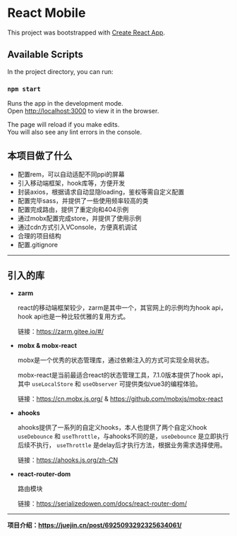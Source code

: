 # React Mobile

This project was bootstrapped with [Create React App](https://github.com/facebook/create-react-app).

## Available Scripts

In the project directory, you can run:

### `npm start`

Runs the app in the development mode.\
Open [http://localhost:3000](http://localhost:3000) to view it in the browser.

The page will reload if you make edits.\
You will also see any lint errors in the console.

## 本项目做了什么

* 配置rem，可以自动适配不同ppi的屏幕
* 引入移动端框架，hook库等，方便开发
* 封装axios，根据请求自动显隐loading，鉴权等需自定义配置
* 配置完毕sass，并提供了一些使用频率较高的类
* 配置完成路由，提供了重定向和404示例
* 通过mobx配置完成store，并提供了使用示例
* 通过cdn方式引入VConsole，方便真机调试
* 合理的项目结构
* 配置.gitignore

***

## 引入的库

* **zarm**

  react的移动端框架较少，zarm是其中一个，其官网上的示例均为hook api，hook api也是一种比较优雅的复用方式。

  链接：https://zarm.gitee.io/#/

* **mobx & mobx-react**

  mobx是一个优秀的状态管理库，通过依赖注入的方式可实现全局状态。

  mobx-react是当前最适合react的状态管理工具，7.1.0版本提供了hook api，其中 `useLocalStore` 和 `useObserver` 可提供类似vue3的编程体验。

  链接：https://cn.mobx.js.org/ & https://github.com/mobxjs/mobx-react

* **ahooks**

  ahooks提供了一系列的自定义hooks，本人也提供了两个自定义hook `useDebounce` 和 `useThrottle`，与ahooks不同的是，`useDebounce` 是立即执行后续不执行， `useThrottle` 是delay后才执行方法，根据业务需求选择使用。

  链接：https://ahooks.js.org/zh-CN

* **react-router-dom**

  路由模块

  链接：https://serializedowen.com/docs/react-router-dom/
  
***

**项目介绍：https://juejin.cn/post/6925093292325634061/**

  